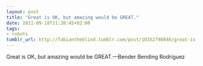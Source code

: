 ```yaml
---
layout: post
title: "Great is OK, but amazing would be GREAT."
date: 2011-09-18T11:20:45+02:00
tags:
- robots
tumblr_url: http://fabiantheblind.tumblr.com/post/10352798040/great-is-ok-but-amazing-would-be-great
---
```

Great is OK, but amazing would be GREAT.—Bender Bending Rodríguez
